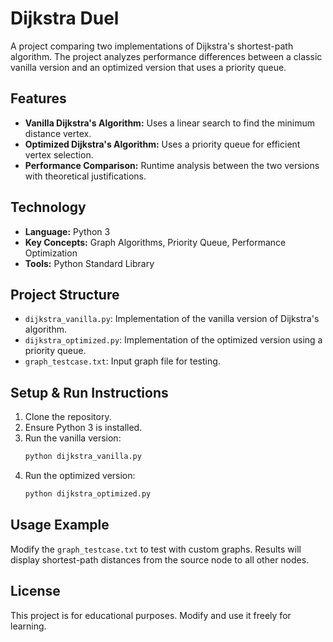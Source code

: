 
# Dijkstra Duel

A project comparing two implementations of Dijkstra's shortest-path algorithm. The project analyzes performance differences between a classic vanilla version and an optimized version that uses a priority queue.

## Features
- **Vanilla Dijkstra's Algorithm:** Uses a linear search to find the minimum distance vertex.
- **Optimized Dijkstra's Algorithm:** Uses a priority queue for efficient vertex selection.
- **Performance Comparison:** Runtime analysis between the two versions with theoretical justifications.

## Technology
- **Language:** Python 3
- **Key Concepts:** Graph Algorithms, Priority Queue, Performance Optimization
- **Tools:** Python Standard Library

## Project Structure
- `dijkstra_vanilla.py`: Implementation of the vanilla version of Dijkstra's algorithm.
- `dijkstra_optimized.py`: Implementation of the optimized version using a priority queue.
- `graph_testcase.txt`: Input graph file for testing.

## Setup & Run Instructions
1. Clone the repository.
2. Ensure Python 3 is installed.
3. Run the vanilla version:
   ```sh
   python dijkstra_vanilla.py
   ```
4. Run the optimized version:
   ```sh
   python dijkstra_optimized.py
   ```

## Usage Example
Modify the `graph_testcase.txt` to test with custom graphs. Results will display shortest-path distances from the source node to all other nodes.

## License
This project is for educational purposes. Modify and use it freely for learning.
